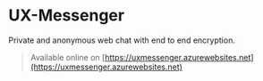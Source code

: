 # UX-Messenger
Private and anonymous web chat with end to end encryption.
> Available online on [https://uxmessenger.azurewebsites.net](https://uxmessenger.azurewebsites.net)
